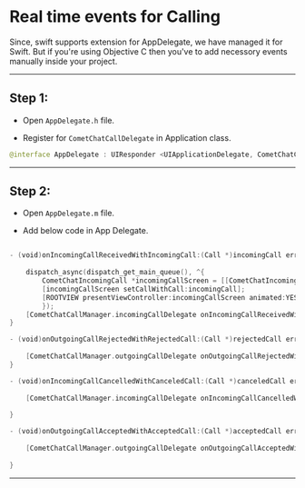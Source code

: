 
# Real time events for Calling

Since, swift supports extension for AppDelegate, we have managed it for Swift. But if you're using Objective C then you've to add necessory events manually inside your project.
___

## Step 1: 

- Open `AppDelegate.h` file. 

- Register for `CometChatCallDelegate` in Application class. 


```swift
@interface AppDelegate : UIResponder <UIApplicationDelegate, CometChatCallDelegate>
```
___

## Step 2:

- Open `AppDelegate.m` file. 

- Add below code in App Delegate. 

```swift

- (void)onIncomingCallReceivedWithIncomingCall:(Call *)incomingCall error:(CometChatException *)error{
    
    dispatch_async(dispatch_get_main_queue(), ^{
        CometChatIncomingCall *incomingCallScreen = [[CometChatIncomingCall alloc]init];
        [incomingCallScreen setCallWithCall:incomingCall];
        [ROOTVIEW presentViewController:incomingCallScreen animated:YES completion:^{}];
        });
    [CometChatCallManager.incomingCallDelegate onIncomingCallReceivedWithIncomingCall:incomingCall error:error];
}

- (void)onOutgoingCallRejectedWithRejectedCall:(Call *)rejectedCall error:(CometChatException *)error{
    
    [CometChatCallManager.outgoingCallDelegate onOutgoingCallRejectedWithRejectedCall:rejectedCall error:error];
}

- (void)onIncomingCallCancelledWithCanceledCall:(Call *)canceledCall error:(CometChatException *)error{
    
    [CometChatCallManager.incomingCallDelegate onIncomingCallCancelledWithCanceledCall:canceledCall error:error];
    
}

- (void)onOutgoingCallAcceptedWithAcceptedCall:(Call *)acceptedCall error:(CometChatException *)error{
    
    [CometChatCallManager.outgoingCallDelegate onOutgoingCallAcceptedWithAcceptedCall:acceptedCall error:error];
    
}

```

___

